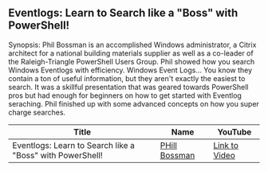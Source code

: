 ## Eventlogs: Learn to Search like a "Boss" with PowerShell!

Synopsis:
Phil Bossman is an accomplished Windows administrator, a Citrix architect for a national building materials supplier as well as a co-leader of the Raleigh-Triangle PowerShell Users Group. Phil showed how you search Windows Eventlogs with efficiency. Windows Event Logs... You know they contain a ton of useful information, but they aren't exactly the easiest to search. It was a skillful presentation that was geared towards PowerShell pros but had enough for beginners on how to get started with Eventlog seraching. Phil finished up with some advanced concepts on how you super charge searches.  

Title                                                                   | Name                                                 | YouTube
----------------------------------------------------------------------- | ---------------------------------------------------- | --------------------------------------
Eventlogs: Learn to Search like a "Boss" with PowerShell!                          | [PHill Bossman](http://schlauge.com/) | [Link to Video](https://www.youtube.com/watch?v=vhhXipqC6Do)
